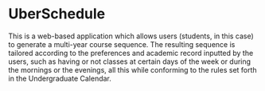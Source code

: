 # UberSchedule
This is a web-based application which allows users (students, in this case) to generate a multi-year course sequence. The resulting sequence is tailored according to the preferences and academic record inputted by the users, such as having or not classes at certain days of the week or during the mornings or the evenings, all this while conforming to the rules set forth in the Undergraduate Calendar. 

